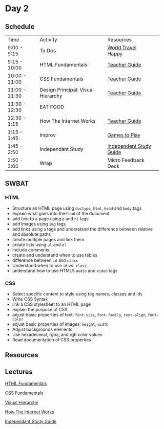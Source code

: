 # Day 2

## Schedule

<table>
    <tr>
        <td>Time</td>
        <td>Activity</td>
        <td>Resources</td>
    </tr>
    <tr>
        <td>9:00 - 9:15</td>
        <td> To Dos</td>
        <td><a href="https://github.com/learn-co-curriculum/hs-cli-world-travel-todo">World Travel</a>
        <br>
        <a href="https://github.com/learn-co-curriculum/Html-Album-Cover"> Happy</a>
        </td>
    </tr>
    <tr>
        <td>9:15 - 10:00</td>
        <td>HTML Fundamentals </td>
        <td> <a href="https://github.com/learn-co-curriculum/hs-intro-web-design-teachers-guide-html-fundamentals">Teacher Guide</a></td>
    </tr>
    <tr>
      <td>10:00 - 11:00</td>
      <td>CSS Fundamentals </td>
      <td> <a href="https://github.com/learn-co-curriculum/hs-intro-web-design-teachers-guide-css-fundamentals">Teacher Guide<a/></td>
    </tr>
    <tr>
      <td>11:00 - 11:30</td>
      <td>Design Principal: Visual Hierarchy </td>
      <td> <a href="https://github.com/learn-co-curriculum/hs-intro-web-design-teachers-guide-visual-hierarchy">Teacher Guide</a></td>
    </tr>
    <tr>
      <td>11:30 - 12:30</td>
      <td>EAT FOOD</td>
      <td></td>
    </tr>
    <tr>
      <td>12:30 - 1:15</td>
      <td>How The Internet Works</td>
      <td> <a href="https://github.com/learn-co-curriculum/hs-intro-web-design-teachers-guide-internet">Teacher Guide</a></td>
    </tr>
    <tr>
      <td>1:15 - 1:45</td>
      <td>Improv</td>
      <td> <a href="https://github.com/learn-co-curriculum/tf-improv-games">Games to Play</a></td>
    </tr>
    <tr>
      <td>1:45 - 2:50</td>
      <td>Independant Study</td>
      <td> <a href="https://github.com/learn-co-curriculum/hs-intro-web-design-teachers-guide-independent-study">Independent Study Guide</a></td>
    </tr>
    <tr>
      <td>2:50 - 3:00</td>
      <td>Wrap</td>
      <td> Micro Feedback
        <br>
        Deck
      </td>
    </tr>

</table>

## SWBAT

### HTML

+ Structure an HTML page using `doctype`, `html`, `head` and `body` tags
+ explain what goes into the `head` of the document
+ add text to a page using `p` and `h1` tags
+ add images using `img` tags
+ add links using `a` tags and understand the difference between relative and absolute paths
+ create multiple pages and link them
+ create lists using `ul` and `ol`
+ include comments
+ create and understand when to use tables
+ difference between `id` and `class`
+ Understand when to use `id` vs. `class`
+ understand how to use HTML5 `audio` and `video` tags


### CSS
+ Select specific content to style using tag names, classes and ids
+ Write CSS Syntax
+ link a CSS stylesheet to an HTML page
+ explain the purpose of CSS
+ adjust basic properties of text: `font-size`, `font-family`, `text-align`, `font-color`
+ adjust basic properties of images: `height`, `width`
+ Adjust backgrounds elements
+ Use hexadecimal, rgba, and rgb color values
+ Read documentation of CSS properties

## Resources

## Lectures

<a href="https://github.com/learn-co-curriculum/hs-intro-web-design-teachers-guide-html-fundamentals">HTML Fundamentals</a>

<a href="https://github.com/learn-co-curriculum/hs-intro-web-design-teachers-guide-css-fundamentals">CSS Fundamentals</a>

<a href="https://github.com/learn-co-curriculum/hs-intro-web-design-teachers-guide-visual-hierarchy">Visual Hierarchy</a>

<a href="https://github.com/learn-co-curriculum/hs-intro-web-design-teachers-guide-internet">How The Internet Works</a>

<a href="https://github.com/learn-co-curriculum/hs-intro-web-design-teachers-guide-independent-study">Independant Study Guide</a>
